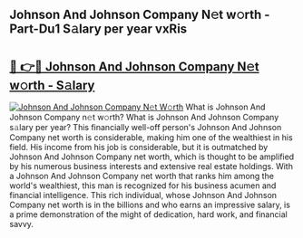 ## Johnson And Johnson Company N𝚎t w𝚘rth - Part-Du1 S𝚊lary per year vxRis

# <h2><a href="http://gc4dle.nevu.top/?p=Johnson+And+Johnson+Company">🔗 👉🔴 Johnson And Johnson Company N𝚎t w𝚘rth - S𝚊lary</a></h2>

[![Johnson And Johnson Company N𝚎t W𝚘rth](https://i.imgur.com/Oavwk0R.jpeg)](http://gc4dle.nevu.top/?p=Johnson+And+Johnson+Company)
What is Johnson And Johnson Company n𝚎t w𝚘rth? What is Johnson And Johnson Company s𝚊lary per year?
This financially well-off person's Johnson And Johnson Company net worth is considerable, making him one of the wealthiest in his field. His income from his job is considerable, but it is outmatched by Johnson And Johnson Company net worth, which is thought to be amplified by his numerous business interests and extensive real estate holdings. With a Johnson And Johnson Company net worth that ranks him among the world's wealthiest, this man is recognized for his business acumen and financial intelligence. This rich individual, whose Johnson And Johnson Company net worth is in the billions and who earns an impressive salary, is a prime demonstration of the might of dedication, hard work, and financial savvy.
